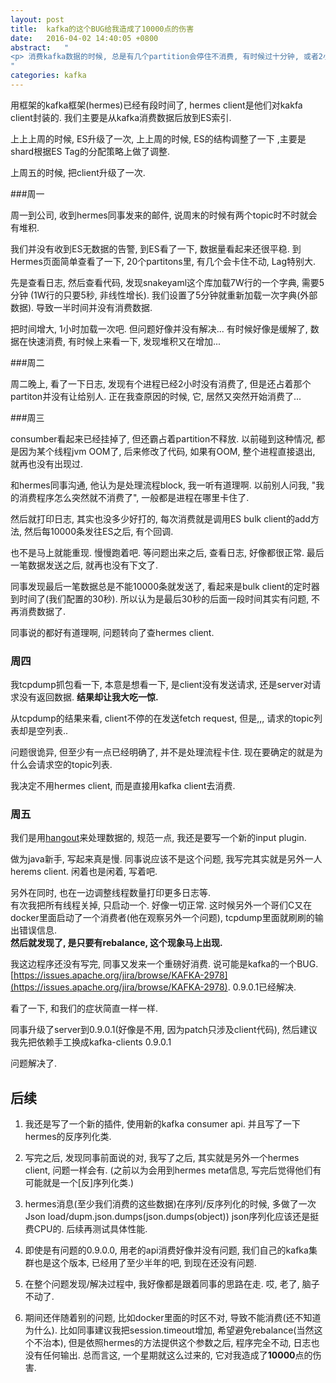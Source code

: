 ```yaml
---
layout: post
title:  kafka的这个BUG给我造成了10000点的伤害
date:   2016-04-02 14:40:05 +0800
abstract:   "
<p> 消费kafka数据的时候, 总是有几个partition会停住不消费, 有时候过十分钟, 或者2小时, 又开始消费了...</p>
"
categories: kafka
---
```


用框架的kafka框架(hermes)已经有段时间了, hermes client是他们对kakfa client封装的. 我们主要是从kafka消费数据后放到ES索引.

上上上周的时候, ES升级了一次, 上上周的时候, ES的结构调整了一下 ,主要是shard根据ES
Tag的分配策略上做了调整.

上周五的时候, 把client升级了一次.

###周一

周一到公司, 收到hermes同事发来的邮件, 说周末的时候有两个topic时不时就会有堆积.

我们并没有收到ES无数据的告警, 到ES看了一下, 数据量看起来还很平稳. 到Hermes页面简单查看了一下, 20个partitons里, 有几个会卡住不动, Lag特别大.

先是查看日志, 然后查看代码, 发现snakeyaml这个库加载7W行的一个字典, 需要5分钟 (1W行的只要5秒, 非线性增长). 我们设置了5分钟就重新加载一次字典(外部数据). 导致一半时间并没有消费数据.

把时间增大, 1小时加载一次吧. 但问题好像并没有解决... 有时候好像是缓解了, 数据在快速消费, 有时候上来看一下, 发现堆积又在增加...


###周二

周二晚上, 看了一下日志, 发现有个进程已经2小时没有消费了, 但是还占着那个partiton并没有让给别人. 正在我查原因的时候, 它, 居然又突然开始消费了...


###周三

consumber看起来已经挂掉了, 但还霸占着partition不释放. 以前碰到这种情况, 都是因为某个线程jvm OOM了, 后来修改了代码, 如果有OOM, 整个进程直接退出, 就再也没有出现过.

和hermes同事沟通, 他认为是处理流程block, 我一听有道理啊. 以前别人问我, "我的消费程序怎么突然就不消费了", 一般都是进程在哪里卡住了. 

然后就打印日志, 其实也没多少好打的, 每次消费就是调用ES bulk client的add方法, 然后每10000条发往ES之后, 有个回调.

也不是马上就能重现. 慢慢跑着吧. 等问题出来之后, 查看日志, 好像都很正常. 最后一笔数据发送之后, 就再也没有下文了.

同事发现最后一笔数据总是不能10000条就发送了, 看起来是bulk client的定时器到时间了(我们配置的30秒). 所以认为是最后30秒的后面一段时间其实有问题, 不再消费数据了.

同事说的都好有道理啊, 问题转向了查hermes client.


### 周四

我tcpdump抓包看一下, 本意是想看一下, 是client没有发送请求, 还是server对请求没有返回数据. **结果却让我大吃一惊.**

从tcpdump的结果来看, client不停的在发送fetch request, 但是,,, 请求的topic列表却是空列表..

问题很诡异, 但至少有一点已经明确了, 并不是处理流程卡住. 现在要确定的就是为什么会请求空的topic列表.

我决定不用hermes client, 而是直接用kafka client去消费.


### 周五

我们是用[hangout](https://github.com/childe/hangout)来处理数据的, 规范一点, 我还是要写一个新的input plugin.

做为java新手, 写起来真是慢. 同事说应该不是这个问题, 我写完其实就是另外一人herems client. 闲着也是闲着, 写着吧.

另外在同时, 也在一边调整线程数量打印更多日志等.  
有次我把所有线程关掉, 只启动一个. 好像一切正常. 这时候另外一个哥们C又在docker里面启动了一个消费者(他在观察另外一个问题), tcpdump里面就刷刷的输出错误信息.  
**然后就发现了, 是只要有rebalance, 这个现象马上出现.**

我这边程序还没有写完, 同事又发来一个重磅好消费. 说可能是kafka的一个BUG. [https://issues.apache.org/jira/browse/KAFKA-2978](https://issues.apache.org/jira/browse/KAFKA-2978). 0.9.0.1已经解决.

看了一下, 和我们的症状简直一样一样.

同事升级了server到0.9.0.1(好像是不用, 因为patch只涉及client代码), 然后建议我先把依赖手工换成kafka-clients 0.9.0.1

问题解决了.


## 后续

1. 我还是写了一个新的插件, 使用新的kafka consumer api. 并且写了一下hermes的反序列化类.

2. 写完之后, 发现同事前面说的对, 我写了之后, 其实就是另外一个hermes client, 问题一样会有. (之前以为会用到hermes meta信息, 写完后觉得他们有可能就是一个[反]序列化类.)

3. hermes消息(至少我们消费的这些数据)在序列/反序列化的时候, 多做了一次Json load/dupm.json.dumps(json.dumps(object)) json序列化应该还是挺费CPU的. 后续再测试具体性能.

4. 即使是有问题的0.9.0.0, 用老的api消费好像并没有问题, 我们自己的kafka集群也是这个版本, 已经用了至少半年的吧, 到现在还没有问题.

5. 在整个问题发现/解决过程中, 我好像都是跟着同事的思路在走. 哎, 老了, 脑子不动了.

6. 期间还伴随着别的问题, 比如docker里面的时区不对, 导致不能消费(还不知道为什么). 比如同事建议我把session.timeout增加, 希望避免rebalance(当然这个不治本), 但是依照hermes的方法提供这个参数之后, 程序完全不动, 日志也没有任何输出. 总而言这, 一个星期就这么过来的, 它对我造成了**10000**点的伤害.
